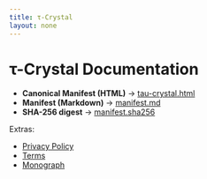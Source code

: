 ```yaml
---
title: τ-Crystal
layout: none
---
```


# τ-Crystal Documentation

- **Canonical Manifest (HTML)** → [tau-crystal.html](./tau-crystal.html)
- **Manifest (Markdown)** → [manifest.md](./manifest.md)
- **SHA-256 digest** → [manifest.sha256](./manifest.sha256)

Extras:
- [Privacy Policy](./PRIVACY.md)
- [Terms](./TERMS.md)
- [Monograph](./MONOGRAPH.md)
